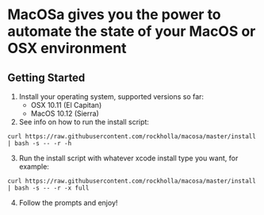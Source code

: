 # MacOSa gives you the power to automate the state of your MacOS or OSX environment

## Getting Started

1. Install your operating system, supported versions so far:
    * OSX 10.11 (El Capitan)
    * MacOS 10.12 (Sierra)
2. See info on how to run the install script:
```
curl https://raw.githubusercontent.com/rockholla/macosa/master/install | bash -s -- -r -h
```
3. Run the install script with whatever xcode install type you want, for example:
```
curl https://raw.githubusercontent.com/rockholla/macosa/master/install | bash -s -- -r -x full
```
4. Follow the prompts and enjoy!